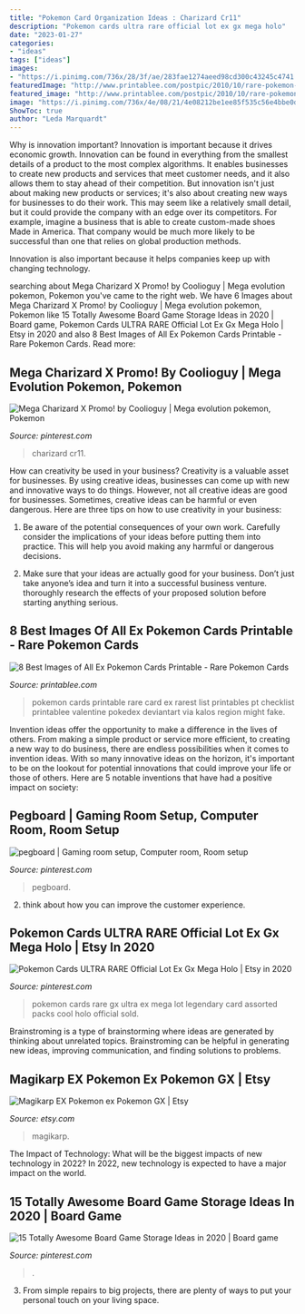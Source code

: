 ```yaml
---
title: "Pokemon Card Organization Ideas : Charizard Cr11"
description: "Pokemon cards ultra rare official lot ex gx mega holo"
date: "2023-01-27"
categories:
- "ideas"
tags: ["ideas"]
images:
- "https://i.pinimg.com/736x/28/3f/ae/283fae1274aeed98cd300c43245c4741.jpg"
featuredImage: "http://www.printablee.com/postpic/2010/10/rare-pokemon-cards-printable_272364.jpg"
featured_image: "http://www.printablee.com/postpic/2010/10/rare-pokemon-cards-printable_272364.jpg"
image: "https://i.pinimg.com/736x/4e/08/21/4e08212be1ee85f535c56e4bbe0d8861.jpg"
ShowToc: true
author: "Leda Marquardt"
---
```



Why is innovation important?
Innovation is important because it drives economic growth. Innovation can be found in everything from the smallest details of a product to the most complex algorithms. It enables businesses to create new products and services that meet customer needs, and it also allows them to stay ahead of their competition.
But innovation isn't just about making new products or services; it's also about creating new ways for businesses to do their work. This may seem like a relatively small detail, but it could provide the company with an edge over its competitors. For example, imagine a business that is able to create custom-made shoes Made in America. That company would be much more likely to be successful than one that relies on global production methods.

Innovation is also important because it helps companies keep up with changing technology.

	

		
searching about Mega Charizard X Promo! by Coolioguy | Mega evolution pokemon, Pokemon you've came to the right web. We have 6 Images about Mega Charizard X Promo! by Coolioguy | Mega evolution pokemon, Pokemon like 15 Totally Awesome Board Game Storage Ideas in 2020 | Board game, Pokemon Cards ULTRA RARE Official Lot Ex Gx Mega Holo | Etsy in 2020 and also 8 Best Images of All Ex Pokemon Cards Printable - Rare Pokemon Cards. Read more:
		
    
## Mega Charizard X Promo! By Coolioguy | Mega Evolution Pokemon, Pokemon

<img loading=lazy src="https://i.pinimg.com/736x/6b/57/43/6b5743459d743ce6e35a7eb957644cbf.jpg" onerror="this.onerror=null;this.src='https://tse1.mm.bing.net/th?id=OIP.mnVFLL-ksDvirXtEIcRknwAAAA&amp;pid=15.1';" alt="Mega Charizard X Promo! by Coolioguy | Mega evolution pokemon, Pokemon">

_Source: pinterest.com_

>charizard cr11. 

	

How can creativity be used in your business?
Creativity is a valuable asset for businesses. By using creative ideas, businesses can come up with new and innovative ways to do things. However, not all creative ideas are good for businesses. Sometimes, creative ideas can be harmful or even dangerous. Here are three tips on how to use creativity in your business: 
1) Be aware of the potential consequences of your own work. Carefully consider the implications of your ideas before putting them into practice. This will help you avoid making any harmful or dangerous decisions. 

2) Make sure that your ideas are actually good for your business. Don’t just take anyone’s idea and turn it into a successful business venture. thoroughly research the effects of your proposed solution before starting anything serious.

    
## 8 Best Images Of All Ex Pokemon Cards Printable - Rare Pokemon Cards

<img loading=lazy src="http://www.printablee.com/postpic/2010/10/rare-pokemon-cards-printable_272364.jpg" onerror="this.onerror=null;this.src='https://tse4.mm.bing.net/th?id=OIP.MA8gQO45LHDdpEtaqxwMBAHaKY&amp;pid=15.1';" alt="8 Best Images of All Ex Pokemon Cards Printable - Rare Pokemon Cards">

_Source: printablee.com_

>pokemon cards printable rare card ex rarest list printables pt checklist printablee valentine pokedex deviantart via kalos region might fake. 

	

Invention ideas offer the opportunity to make a difference in the lives of others. From making a simple product or service more efficient, to creating a new way to do business, there are endless possibilities when it comes to invention ideas. With so many innovative ideas on the horizon, it's important to be on the lookout for potential innovations that could improve your life or those of others. Here are 5 notable inventions that have had a positive impact on society: 
    
## Pegboard | Gaming Room Setup, Computer Room, Room Setup

<img loading=lazy src="https://i.pinimg.com/736x/28/3f/ae/283fae1274aeed98cd300c43245c4741.jpg" onerror="this.onerror=null;this.src='https://tse2.mm.bing.net/th?id=OIP.ZnQNGgso0v4UYMj52I1xsAHaFj&amp;pid=15.1';" alt="pegboard | Gaming room setup, Computer room, Room setup">

_Source: pinterest.com_

>pegboard. 

	

2. think about how you can improve the customer experience.

    
## Pokemon Cards ULTRA RARE Official Lot Ex Gx Mega Holo | Etsy In 2020

<img loading=lazy src="https://i.pinimg.com/736x/4e/08/21/4e08212be1ee85f535c56e4bbe0d8861.jpg" onerror="this.onerror=null;this.src='https://tse4.mm.bing.net/th?id=OIP.rfKqwTTak3YWDBVbNnSp2AHaJ3&amp;pid=15.1';" alt="Pokemon Cards ULTRA RARE Official Lot Ex Gx Mega Holo | Etsy in 2020">

_Source: pinterest.com_

>pokemon cards rare gx ultra ex mega lot legendary card assorted packs cool holo official sold. 

	

Brainstroming is a type of brainstorming where ideas are generated by thinking about unrelated topics. Brainstroming can be helpful in generating new ideas, improving communication, and finding solutions to problems.

    
## Magikarp EX Pokemon Ex Pokemon GX | Etsy

<img loading=lazy src="https://i.etsystatic.com/23255872/r/il/e86c0e/2591096739/il_1588xN.2591096739_sgux.jpg" onerror="this.onerror=null;this.src='https://tse1.mm.bing.net/th?id=OIP.Lp28Tm7yJZC2HuFXqxox_wHaLO&amp;pid=15.1';" alt="Magikarp EX Pokemon ex Pokemon GX | Etsy">

_Source: etsy.com_

>magikarp. 

	

The Impact of Technology: What will be the biggest impacts of new technology in 2022?
In 2022, new technology is expected to have a major impact on the world.

    
## 15 Totally Awesome Board Game Storage Ideas In 2020 | Board Game

<img loading=lazy src="https://i.pinimg.com/736x/cc/38/e5/cc38e50b5243fe036ff22657b56133f7.jpg" onerror="this.onerror=null;this.src='https://tse2.mm.bing.net/th?id=OIP.EzFayU40CsjXMesffdGeNAHaLG&amp;pid=15.1';" alt="15 Totally Awesome Board Game Storage Ideas in 2020 | Board game">

_Source: pinterest.com_

>. 

	

3. From simple repairs to big projects, there are plenty of ways to put your personal touch on your living space.


